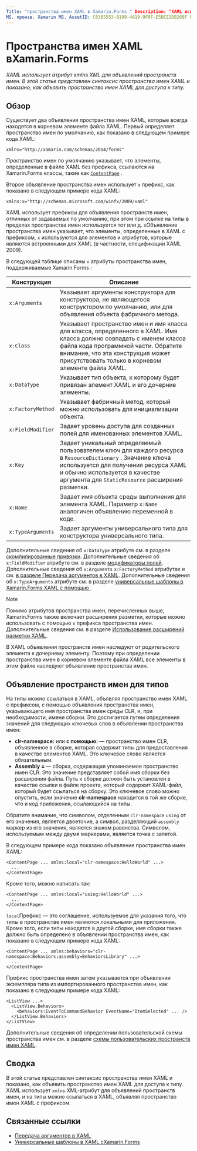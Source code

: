 ```yaml
---
Title: "пространства имен XAML в Xamarin.Forms " Description: "XAML использует атрибут xmlns XML для объявлений пространств имен. В этой статье представлен синтаксис пространства имен XAML и показано, как объявить пространство имен XAML для доступа к типу.
MS. произв. Xamarin MS. AssetID: C03B5553-B199-4A19-9F0F-E5BCE1DB268F MS. Technology: Xamarin-Forms author: давидбритч MS. author: дабритч МС. Дата: 08/21/2018 No-Loc: [ Xamarin.Forms , Xamarin.Essentials ]
---
```


# <a name="xaml-namespaces-in-xamarinforms"></a>Пространства имен XAML вXamarin.Forms

_XAML использует атрибут xmlns XML для объявлений пространств имен. В этой статье представлен синтаксис пространства имен XAML и показано, как объявить пространство имен XAML для доступа к типу._

## <a name="overview"></a>Обзор

Существует два объявления пространства имен XAML, которые всегда находятся в корневом элементе файла XAML. Первый определяет пространство имен по умолчанию, как показано в следующем примере кода XAML:

```xaml
xmlns="http://xamarin.com/schemas/2014/forms"
```

Пространство имен по умолчанию указывает, что элементы, определенные в файле XAML без префикса, ссылаются на Xamarin.Forms классы, такие как [`ContentPage`](xref:Xamarin.Forms.ContentPage) .

Второе объявление пространства имен использует `x` префикс, как показано в следующем примере кода XAML:

```xaml
xmlns:x="http://schemas.microsoft.com/winfx/2009/xaml"
```

XAML использует префиксы для объявления пространств имен, отличных от задаваемых по умолчанию, при этом при ссылке на типы в пределах пространства имен используется тот или д. `x`Объявление пространства имен указывает, что элементы, определенные в XAML с префиксом, `x` используются для элементов и атрибутов, которые являются встроенными для XAML (в частности, спецификации XAML 2009).

В следующей таблице описаны `x` атрибуты пространства имен, поддерживаемые Xamarin.Forms :

|Конструкция|Описание|
|--- |--- |
|`x:Arguments`|Указывает аргументы конструктора для конструктора, не являющегося конструктором по умолчанию, или для объявления объекта фабричного метода.|
|`x:Class`|Указывает пространство имен и имя класса для класса, определенного в XAML. Имя класса должно совпадать с именем класса файла кода программной части. Обратите внимание, что эта конструкция может присутствовать только в корневом элементе файла XAML.|
|`x:DataType`|Указывает тип объекта, к которому будет привязан элемент XAML и его дочерние элементы.|
|`x:FactoryMethod`|Указывает фабричный метод, который можно использовать для инициализации объекта.|
|`x:FieldModifier`|Задает уровень доступа для созданных полей для именованных элементов XAML.|
|`x:Key`|Задает уникальный определяемый пользователем ключ для каждого ресурса в `ResourceDictionary` . Значение ключа используется для получения ресурса XAML и обычно используется в качестве аргумента для `StaticResource` расширения разметки.|
|`x:Name`|Задает имя объекта среды выполнения для элемента XAML. Параметр `x:Name` аналогичен объявлению переменной в коде.|
|`x:TypeArguments`|Задает аргументы универсального типа для конструктора универсального типа.|

Дополнительные сведения об `x:DataType` атрибуте см. в разделе [скомпилированные привязки](~/xamarin-forms/app-fundamentals/data-binding/compiled-bindings.md). Дополнительные сведения об `x:FieldModifier` атрибуте см. в разделе [модификаторы полей](~/xamarin-forms/xaml/field-modifiers.md). Дополнительные сведения об `x:Arguments` `x:FactoryMethod` атрибутах и см. [в разделе Передача аргументов в XAML](~/xamarin-forms/xaml/passing-arguments.md). Дополнительные сведения об `x:TypeArguments` атрибуте см. в разделе [универсальные шаблоны в Xamarin.Forms XAML с помощью ](generics.md).

> [!NOTE]
> Помимо атрибутов пространства имен, перечисленных выше, Xamarin.Forms также включает расширения разметки, которые можно использовать с помощью `x` префикса пространства имен. Дополнительные сведения см. в разделе [Использование расширений разметки XAML](~/xamarin-forms/xaml/markup-extensions/consuming.md).

В XAML объявления пространств имен наследуют от родительского элемента к дочернему элементу. Поэтому при определении пространства имен в корневом элементе файла XAML все элементы в этом файле наследуют объявление пространства имен.

## <a name="declaring-namespaces-for-types"></a>Объявление пространств имен для типов

На типы можно ссылаться в XAML, объявляя пространство имен XAML с префиксом, с помощью объявления пространства имен, указывающего имя пространства имен среды CLR, и, при необходимости, имени сборки. Это достигается путем определения значений для следующих ключевых слов в объявлении пространства имен:

- **clr-namespace:** или **с помощью:** — пространство имен CLR, объявленное в сборке, которая содержит типы для предоставления в качестве элементов XAML. Это ключевое слово является обязательным.
- **Assembly =** — сборка, содержащая упоминаемое пространство имен CLR. Это значение представляет собой имя сборки без расширения файла. Путь к сборке должен быть установлен в качестве ссылки в файле проекта, который содержит XAML-файл, который будет ссылаться на сборку. Это ключевое слово можно опустить, если значение **clr-namespace** находится в той же сборке, что и код приложения, ссылающийся на типы.

Обратите внимание, что символом, отделенным `clr-namespace` `using` от его значения, является двоеточие, а символ, разделяющий `assembly` маркер из его значения, является знаком равенства. Символом, используемым между двумя маркерами, является точка с запятой.

В следующем примере кода показано объявление пространства имен XAML:

```xaml
<ContentPage ... xmlns:local="clr-namespace:HelloWorld" ...>
  ...
</ContentPage>
```

Кроме того, можно написать так:

```xaml
<ContentPage ... xmlns:local="using:HelloWorld" ...>
  ...
</ContentPage>
```

`local`Префикс — это соглашение, используемое для указания того, что типы в пространстве имен являются локальными для приложения. Кроме того, если типы находятся в другой сборке, имя сборки также должно быть определено в объявлении пространства имен, как показано в следующем примере кода XAML:

```xaml
<ContentPage ... xmlns:behaviors="clr-namespace:Behaviors;assembly=BehaviorsLibrary" ...>
  ...
</ContentPage>
```

Префикс пространства имен затем указывается при объявлении экземпляра типа из импортированного пространства имен, как показано в следующем примере кода XAML:

```xaml
<ListView ...>
  <ListView.Behaviors>
    <behaviors:EventToCommandBehavior EventName="ItemSelected" ... />
  </ListView.Behaviors>
</ListView>
```

Дополнительные сведения об определении пользовательской схемы пространства имен см. в разделе [схемы пользовательских пространств имен XAML](custom-namespace-schemas.md).

## <a name="summary"></a>Сводка

В этой статье представлен синтаксис пространства имен XAML и показано, как объявить пространство имен XAML для доступа к типу. XAML использует `xmlns` XML-атрибут для объявлений пространств имен, и на типы можно ссылаться в XAML, объявляя пространство имен XAML с префиксом.

## <a name="related-links"></a>Связанные ссылки

- [Передача аргументов в XAML](~/xamarin-forms/xaml/passing-arguments.md)
- [Универсальные шаблоны в XAML сXamarin.Forms](generics.md)
